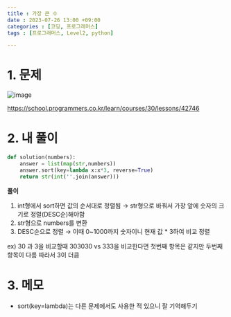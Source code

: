 ```yaml
---
title : 가장 큰 수
date : 2023-07-26 13:00 +09:00
categories : [코딩, 프로그래머스]
tags : [프로그래머스, Level2, python]

---
```

# 1. 문제
![image](https://github.com/mini0-0/mini0-0.github.io/assets/63296983/eb29342d-81fb-45bd-9252-30f81fecfb6a)

<https://school.programmers.co.kr/learn/courses/30/lessons/42746>

# 2. 내 풀이

```python
def solution(numbers):
    answer = list(map(str,numbers))
    answer.sort(key=lambda x:x*3, reverse=True)
    return str(int(''.join(answer)))
```

**풀이**

1. int형에서 sort하면 값의 순서대로 정렬됨 → str형으로 바꿔서 가장 앞에 숫자의 크기로 정렬(DESC순)해야함
2. str형으로 numbers를 변환
3. DESC순으로 정렬 → 이때 0~1000까지 숫자이니 현재 값 * 3하여 비교 정렬

ex) 30 과 3을 비교할때 303030 vs 333을 비교한다면 첫번째 항목은 같지만 두번째 항목이 다름 따라서 3이 더큼

# 3. 메모

- sort(key=lambda)는 다른 문제에서도 사용한 적 있으니 잘 기억해두기 


